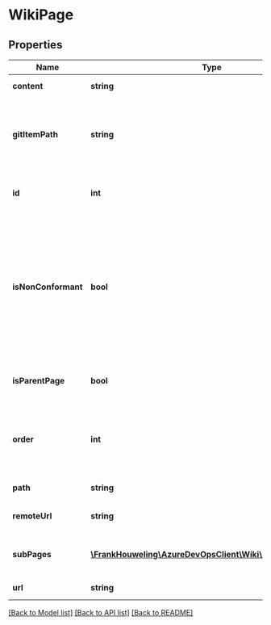 # WikiPage

## Properties
Name | Type | Description | Notes
------------ | ------------- | ------------- | -------------
**content** | **string** | Content of the wiki page. | [optional] 
**gitItemPath** | **string** | Path of the git item corresponding to the wiki page stored in the backing Git repository. | [optional] 
**id** | **int** | When present, permanent identifier for the wiki page | [optional] 
**isNonConformant** | **bool** | True if a page is non-conforming, i.e. 1) if the name doesn&#39;t match page naming standards. 2) if the page does not have a valid entry in the appropriate order file. | [optional] 
**isParentPage** | **bool** | True if this page has subpages under its path. | [optional] 
**order** | **int** | Order of the wiki page, relative to other pages in the same hierarchy level. | [optional] 
**path** | **string** | Path of the wiki page. | [optional] 
**remoteUrl** | **string** | Remote web url to the wiki page. | [optional] 
**subPages** | [**\FrankHouweling\AzureDevOpsClient\Wiki\Model\WikiPage[]**](WikiPage.md) | List of subpages of the current page. | [optional] 
**url** | **string** | REST url for this wiki page. | [optional] 

[[Back to Model list]](../README.md#documentation-for-models) [[Back to API list]](../README.md#documentation-for-api-endpoints) [[Back to README]](../README.md)


